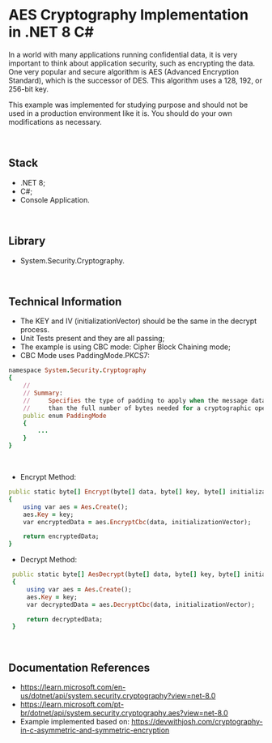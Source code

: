 # AES Cryptography Implementation in .NET 8 C#
<p>
  In a world with many applications running confidential data, 
  it is very important to think about application security, such as encrypting the data.
  One very popular and secure algorithm is AES (Advanced Encryption Standard), 
  which is the successor of DES. This algorithm uses a 128, 192, or 256-bit key.
</p>

<p>
  This example was implemented for studying purpose and should not be used in
  a production environment like it is. You should do your own modifications as necessary.
</p>

<br>

## Stack
* .NET 8;
* C#;
* Console Application.

<br>

## Library
* System.Security.Cryptography.

<br>

## Technical Information
* The KEY and IV (initializationVector) should be the same in the decrypt process.
* Unit Tests present and they are all passing;
* The example is using CBC mode: Cipher Block Chaining mode;
* CBC Mode uses PaddingMode.PKCS7:

```ruby
namespace System.Security.Cryptography
{
    //
    // Summary:
    //     Specifies the type of padding to apply when the message data block is shorter
    //     than the full number of bytes needed for a cryptographic operation.
    public enum PaddingMode
    {
        ...
    }
}
```

<br>

* Encrypt Method:
  
```ruby
public static byte[] Encrypt(byte[] data, byte[] key, byte[] initializationVector)
{
    using var aes = Aes.Create();
    aes.Key = key;
    var encryptedData = aes.EncryptCbc(data, initializationVector);

    return encryptedData;
}
```

* Decrypt Method:
```ruby
 public static byte[] AesDecrypt(byte[] data, byte[] key, byte[] initializationVector)
 {
     using var aes = Aes.Create();
     aes.Key = key;
     var decryptedData = aes.DecryptCbc(data, initializationVector);

     return decryptedData;
 }
```

<br>


## Documentation References
* https://learn.microsoft.com/en-us/dotnet/api/system.security.cryptography?view=net-8.0
* https://learn.microsoft.com/pt-br/dotnet/api/system.security.cryptography.aes?view=net-8.0
* Example implemented based on: https://devwithjosh.com/cryptography-in-c-asymmetric-and-symmetric-encryption


